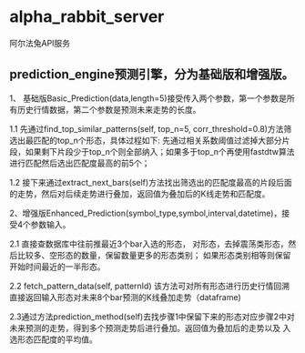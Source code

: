 # alpha_rabbit_server

阿尔法兔API服务

## prediction_engine预测引擎，分为基础版和增强版。

1、 基础版Basic_Prediction(data,length=5)接受传入两个参数，第一个参数是所有历史行情数据，第二个参数是预测未来走势的长度。

1.1 先通过find_top_similar_patterns(self, top_n=5, corr_threshold=0.8)方法筛选出最匹配的top_n个形态，具体过程如下:
先通过相关系数阈值过滤掉大部分片段，如果剩下片段少于top_n个则全部纳入；如果多于top_n个再使用fastdtw算法进行匹配然后选出匹配度最高的前5个；

1.2 接下来通过extract_next_bars(self)方法找出筛选出的匹配度最高的片段后面的走势，然后对后续走势进行叠加，返回值为叠加后的K线走势和匹配度。

2、增强版Enhanced_Prediction(symbol_type,symbol,interval,datetime)，接受4个参数输入。

2.1 直接查数据库中往前推最近3个bar入选的形态， 对形态，去掉震荡类形态，然后比较多、空形态的数量，保留数量更多的形态类别；
如果形态类别相等则保留开始时间最近的一半形态。

2.2
fetch_pattern_data(self, patternId)
该方法可对所有形态进行历史行情回溯直接返回输入形态对未来8个bar预测的K线叠加走势（dataframe)

2.3通过方法prediction_method(self)去找步骤1中保留下来的形态对应步骤2中对未来预测的走势，得到多个预测走势后进行叠加。返回值为叠加后的走势以及
入选形态匹配度的平均值。






